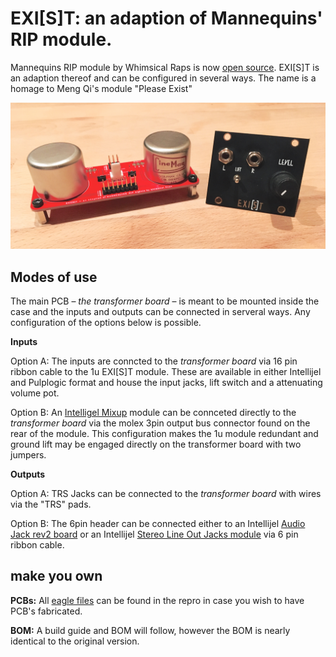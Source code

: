 # EXI[S]T: an adaption of Mannequins' RIP module.

Mannequins RIP module by Whimsical Raps is now [open source](https://github.com/whimsicalraps/RIP_DIY). EXI[S]T is an adaption thereof and can be configured in several ways. The name is a homage to Meng Qi's module "Please Exist"

![PCB](https://github.com/sonoCircuits/EXIST-RIP/blob/master/EXIST%20Images/IMG_2368.jpg)

## Modes of use

The main PCB – *the transformer board* – is meant to be mounted inside the case and the inputs and outputs can be connected in serveral ways. Any configuration of the options below is possible.

 **Inputs**
 
Option A: The inputs are conncted to the *transformer board* via 16 pin ribbon cable to the 1u EXI[S]T module. These are available in either Intellijel and Pulplogic format and house the input jacks, lift switch and a attenuating volume pot. <br>

Option B: An [Intelligel Mixup](https://intellijel.com/shop/eurorack/mixup) module can be connceted directly to the *transformer board* via the molex 3pin output bus connector found on the rear of the module. This configuration makes the 1u module redundant and ground lift may be engaged directly on the transformer board with two jumpers.

**Outputs**

Option A: TRS Jacks can be connected to the *transformer board* with wires via the "TRS" pads. <br>

Option B: The 6pin header can be connected either to an Intellijel [Audio Jack rev2 board](https://intellijel.com/shop/cases/7u-audio-jacks-board-v2) or an Intellijel [Stereo Line Out Jacks module](https://intellijel.com/shop/eurorack/1u/stereo-line-out-jacks-1u) via 6 pin ribbon cable.


## make you own

**PCBs:** All [eagle files](https://github.com/sonoCircuits/EXIST-RIP/tree/master/EXIST-EAGLE%20FILES) can be found in the repro in case you wish to have PCB's fabricated.

**BOM:** A build guide and BOM will follow, however the BOM is nearly identical to the original version.
